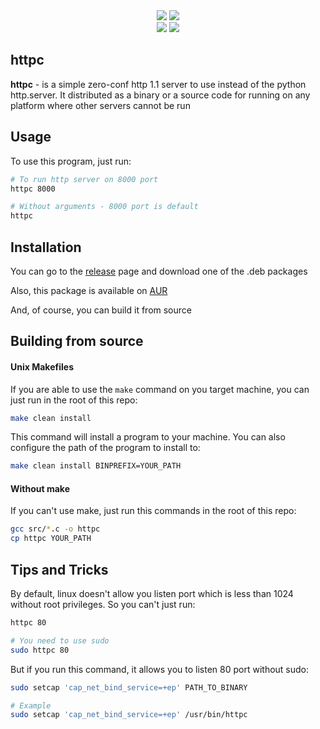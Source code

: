 <div align=center style='text-align: center'>
    <img src='https://img.shields.io/github/repo-size/Evilur/httpc?style=for-the-badge'/>
    <img src='https://img.shields.io/github/v/release/Evilur/httpc?style=for-the-badge'/>
    <br>
    <img src='https://img.shields.io/github/license/Evilur/httpc?color=%230CD94E&style=for-the-badge'/>
    <img src='https://img.shields.io/github/last-commit/Evilur/httpc?color=%230CD94E&style=for-the-badge'/>
</div>

## httpc
**httpc** - is a simple zero-conf http 1.1 server to use instead of the python 
http.server. It distributed as a binary or a source code for running on any 
platform where other servers cannot be run

## Usage
To use this program, just run:
```bash
# To run http server on 8000 port
httpc 8000

# Without arguments - 8000 port is default
httpc
```

## Installation
You can go to the [release](https://github.com/Evilur/httpc/releases) page
and download one of the .deb packages

Also, this package is available on [AUR](https://aur.archlinux.org/packages/httpc)

And, of course, you can build it from source

## Building from source
#### Unix Makefiles
If you are able to use the `make` command on you target machine,
you can just run in the root of this repo:
```bash
make clean install
```
This command will install a program to your machine. 
You can also configure the path of the program to install to:
```bash
make clean install BINPREFIX=YOUR_PATH
```
#### Without make
If you can't use make, just run this commands in the root of this repo:
```BASH
gcc src/*.c -o httpc
cp httpc YOUR_PATH
```

## Tips and Tricks
By default, linux doesn't allow you listen port which is less than 1024 
without root privileges. So you can't just run:
```bash
httpc 80

# You need to use sudo
sudo httpc 80
```
But if you run this command, it allows you to listen 80 port without sudo:
```bash
sudo setcap 'cap_net_bind_service=+ep' PATH_TO_BINARY

# Example
sudo setcap 'cap_net_bind_service=+ep' /usr/bin/httpc
```